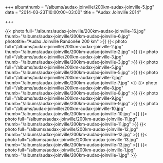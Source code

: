 +++
albumthumb = "/albums/audax-joinville/200km-audax-joinville-5.jpg"
date = "2014-03-23T10:00:00+03:00"
title = "Audax Joinville 2014"

+++

{{< photo full="/albums/audax-joinville/200km-audax-joinville-16.jpg" thumb="/albums/audax-joinville/200km-audax-joinville-6.jpg" 
phototitle="Audax Joinville Randonée 200 km" >}}
{{< photo full="/albums/audax-joinville/200km-audax-joinville-2.jpg" 
         thumb="/albums/audax-joinville/200km-audax-joinville-2.jpg"  >}}
{{< photo full="/albums/audax-joinville/200km-audax-joinville-3.jpg" 
         thumb="/albums/audax-joinville/200km-audax-joinville-3.jpg"  >}}
{{< photo full="/albums/audax-joinville/200km-audax-joinville-5.jpg" 
         thumb="/albums/audax-joinville/200km-audax-joinville-5.jpg"  >}}
{{< photo full="/albums/audax-joinville/200km-audax-joinville-7.jpg" 
         thumb="/albums/audax-joinville/200km-audax-joinville-7.jpg"  >}}
{{< photo full="/albums/audax-joinville/200km-audax-joinville-8.jpg" 
         thumb="/albums/audax-joinville/200km-audax-joinville-8.jpg"  >}}
{{< photo full="/albums/audax-joinville/200km-audax-joinville-9.jpg" 
         thumb="/albums/audax-joinville/200km-audax-joinville-9.jpg"  >}}
{{< photo full="/albums/audax-joinville/200km-audax-joinville-10.jpg" 
         thumb="/albums/audax-joinville/200km-audax-joinville-10.jpg"  >}}
{{< photo full="/albums/audax-joinville/200km-audax-joinville-11.jpg" 
         thumb="/albums/audax-joinville/200km-audax-joinville-11.jpg"  >}}
{{< photo full="/albums/audax-joinville/200km-audax-joinville-12.jpg" 
         thumb="/albums/audax-joinville/200km-audax-joinville-12.jpg"  >}}
{{< photo full="/albums/audax-joinville/200km-audax-joinville-13.jpg" 
         thumb="/albums/audax-joinville/200km-audax-joinville-13.jpg"  >}}
{{< photo full="/albums/audax-joinville/200km-audax-joinville-1.jpg" 
         thumb="/albums/audax-joinville/200km-audax-joinville-1.jpg"  >}}